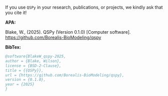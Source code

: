 If you use `QSPy` in your research, publications, or projects, we kindly ask that you cite it!

**APA:**

Blake, W., (2025). QSPy (Version 0.1.0) [Computer software]. https://github.com/Borealis-BioModeling/qspy

**BibTex:**

```bibtex
@software{BlakeW_qspy-2025,
author = {Blake, Wilson},
license = {BSD-2-Clause},
title = {{QSPy}},
url = {https://github.com/Borealis-BioModeling/qspy},
version = {0.1.0},
year = {2025}
}
```
